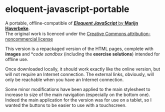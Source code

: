# eloquent-javascript-portable

A portable, offline-compatible of [__*Eloquent JavaScript*__ by **Marijn Haverbeke**](http://eloquentjavascript.net/).  
The original work is licenced under the [Creative Commons attribution-noncommercial license](http://creativecommons.org/licenses/by-nc/3.0/)

This version is a repackaged version of the HTML pages, complete with **images** and **code sandbox* (including the **exercise solutions**) intended for offline use.

Once downloaded locally, it should work exactly like the online version, but will not require an Internet connection.
The external links, obviously, will only be reachable when you have an Internet connection.

Some minor modifications have been applied to the main stylesheet to increase to size of the main navigation (especially on the bottom one).
Indeed the main application for the version was for use on a tablet, so I wanted the buttons to be easier to use with a touchscreen.

